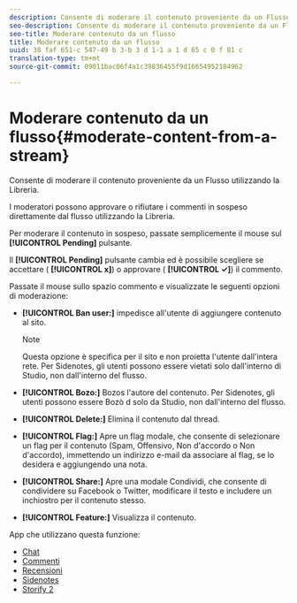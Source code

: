 ```yaml
---
description: Consente di moderare il contenuto proveniente da un Flusso utilizzando la Libreria.
seo-description: Consente di moderare il contenuto proveniente da un Flusso utilizzando la Libreria.
seo-title: Moderare contenuto da un flusso
title: Moderare contenuto da un flusso
uuid: 38 faf 651-c 547-49 b 3-b 3 d 1-1 a 1 d 65 c 0 f 81 c
translation-type: tm+mt
source-git-commit: 09011bac06f4a1c39836455f9d16654952184962

---
```



# Moderare contenuto da un flusso{#moderate-content-from-a-stream}

Consente di moderare il contenuto proveniente da un Flusso utilizzando la Libreria.

I moderatori possono approvare o rifiutare i commenti in sospeso direttamente dal flusso utilizzando la Libreria.

Per moderare il contenuto in sospeso, passate semplicemente il mouse sul **[!UICONTROL Pending]** pulsante.

Il **[!UICONTROL Pending]** pulsante cambia ed è possibile scegliere se accettare ( **[!UICONTROL x]**) o approvare ( **[!UICONTROL ✓]**) il commento.

Passate il mouse sullo spazio commento e visualizzate le seguenti opzioni di moderazione:

* **[!UICONTROL Ban user:]** impedisce all&#39;utente di aggiungere contenuto al sito.

   >[!NOTE]
   >
   >Questa opzione è specifica per il sito e non proietta l&#39;utente dall&#39;intera rete. Per Sidenotes, gli utenti possono essere vietati solo dall&#39;interno di Studio, non dall&#39;interno del flusso.

* **[!UICONTROL Bozo:]** Bozos l&#39;autore del contenuto. Per Sidenotes, gli utenti possono essere Bozò d solo da Studio, non dall&#39;interno del flusso.
* **[!UICONTROL Delete:]** Elimina il contenuto dal thread.
* **[!UICONTROL Flag:]** Apre un flag modale, che consente di selezionare un flag per il contenuto (Spam, Offensivo, Non d&#39;accordo o Non d&#39;accordo), immettendo un indirizzo e-mail da associare al flag, se lo desidera e aggiungendo una nota.
* **[!UICONTROL Share:]** Apre una modale Condividi, che consente di condividere su Facebook o Twitter, modificare il testo e includere un inchiostro per il contenuto stesso.
* **[!UICONTROL Feature:]** Visualizza il contenuto.



App che utilizzano questa funzione:

* [Chat](/help/using/c-about-apps/c-chat-app/c-chat-app.md#c_chat_app)
* [Commenti](/help/using/c-about-apps/c-comments/c-comments.md)
* [Recensioni](/help/using/c-about-apps/c-reviews-app/c-reviews-app.md#c_reviews_app)
* [Sidenotes](/help/using/c-about-apps/c-sidenotes-app/c-sidenotes-app.md#c_sidenotes_app)
* [Storify 2](/help/using/c-about-apps/c-storify2/c-storify2.md#c_storify2)

